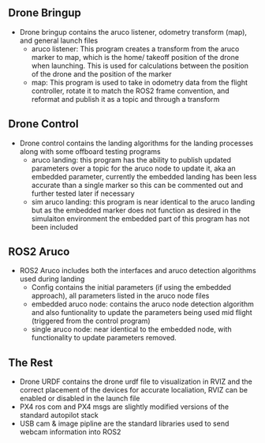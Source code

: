 ## Drone Bringup
- Drone bringup contains the aruco listener, odometry transform (map), and general launch files
  - aruco listener: This program creates a transform from the aruco marker to map, which is the home/ takeoff position of the drone when launching. This is used for calculations between the position of        the drone and the position of the marker
  - map: This program is used to take in odometry data from the flight controller, rotate it to match the ROS2 frame convention, and reformat and publish it as a topic and through a transform
 
## Drone Control
- Drone control contains the landing algorithms for the landing processes along with some offboard testing programs
  - aruco landing: this program has the ability to publish updated parameters over a topic for the aruco node to update it, aka an embedded parameter, currently the embedded landing has been less accurate     than a single marker so this can be commented out and further tested later if necessary
  - sim aruco landing: this program is near identical to the aruco landing but as the embedded marker does not function as desired in the simulaiton environment the embedded part of this program has not       been included
 
## ROS2 Aruco
- ROS2 Aruco includes both the interfaces and aruco detection algorithms used during landing
    - Config contains the initial parameters (if using the embedded approach), all parameters listed in the aruco node files
    - embedded aruco node: contains the aruco node detection algorithm and also funtionality to update the parameters being used mid flight (triggered from the control program)
    - single aruco node: near identical to the embedded node, with functionality to update parameters removed.

## The Rest
- Drone URDF contains the drone urdf file to visualization in RVIZ and the correct placement of the devices for accurate localiation, RVIZ can be enabled or disabled in the launch file
- PX4 ros com and PX4 msgs are slightly modified versions of the standard autopilot stack
- USB cam & image pipline are the standard libraries used to send webcam information into ROS2

